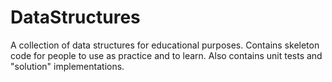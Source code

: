 # DataStructures
A collection of data structures for educational purposes. Contains skeleton code for people to use as practice and to learn. Also contains unit tests and "solution" implementations.
